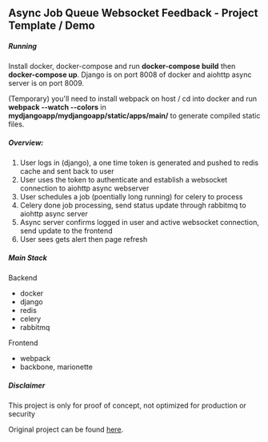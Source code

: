 ## Async Job Queue Websocket Feedback - Project Template / Demo

##### Running
Install docker, docker-compose and run __docker-compose build__ then __docker-compose up__. Django is on port 8008 of docker and aiohttp async server is on port 8009.  

(Temporary) you'll need to install webpack on host / cd into docker and run __webpack --watch --colors__ in __mydjangoapp/mydjangoapp/static/apps/main/__ to generate compiled static files.

##### Overview:
1. User logs in (django), a one time token is generated and pushed to redis cache and sent back to user
2. User uses the token to authenticate and establish a websocket connection to aiohttp async webserver
3. User schedules a job (poentially long running) for celery to process
4. Celery done job processing, send status update through rabbitmq to aiohttp async server
5. Async server confirms logged in user and active websocket connection, send update to the frontend
6. User sees gets alert then page refresh

##### Main Stack
Backend
- docker
- django
- redis
- celery
- rabbitmq

Frontend
 - webpack
 - backbone, marionette

##### Disclaimer
This project is only for proof of concept, not optimized for production or security

Original project can be found [here](http://www.syncano.com/configuring-running-django-celery-docker-containers-pt-1/).
